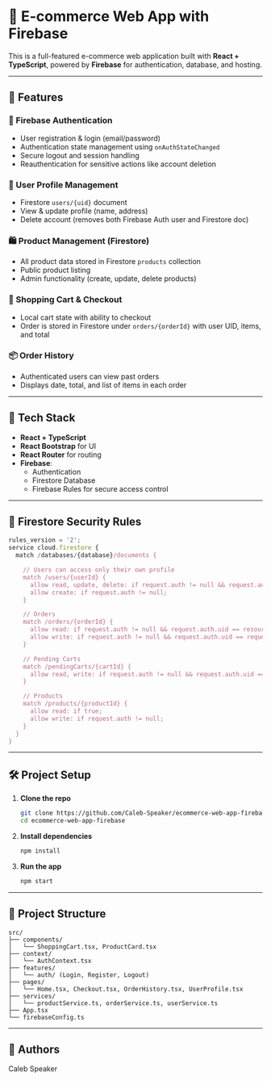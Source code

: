 # 🛒 E-commerce Web App with Firebase

This is a full-featured e-commerce web application built with **React + TypeScript**, powered by **Firebase** for authentication, database, and hosting.

---

## 🚀 Features

### 🔐 Firebase Authentication
- User registration & login (email/password)
- Authentication state management using `onAuthStateChanged`
- Secure logout and session handling
- Reauthentication for sensitive actions like account deletion

### 👤 User Profile Management
- Firestore `users/{uid}` document
- View & update profile (name, address)
- Delete account (removes both Firebase Auth user and Firestore doc)

### 🛍️ Product Management (Firestore)
- All product data stored in Firestore `products` collection
- Public product listing
- Admin functionality (create, update, delete products)

### 🛒 Shopping Cart & Checkout
- Local cart state with ability to checkout
- Order is stored in Firestore under `orders/{orderId}` with user UID, items, and total

### 📦 Order History
- Authenticated users can view past orders
- Displays date, total, and list of items in each order

---

## 🔧 Tech Stack

- **React + TypeScript**
- **React Bootstrap** for UI
- **React Router** for routing
- **Firebase**:
  - Authentication
  - Firestore Database
  - Firebase Rules for secure access control

---

## 🔐 Firestore Security Rules

```js
rules_version = '2';
service cloud.firestore {
  match /databases/{database}/documents {

    // Users can access only their own profile
    match /users/{userId} {
      allow read, update, delete: if request.auth != null && request.auth.uid == userId;
      allow create: if request.auth != null;
    }

    // Orders
    match /orders/{orderId} {
      allow read: if request.auth != null && request.auth.uid == resource.data.uid;
      allow write: if request.auth != null && request.auth.uid == request.resource.data.uid;
    }

    // Pending Carts
    match /pendingCarts/{cartId} {
      allow read, write: if request.auth != null && request.auth.uid == resource.data.uid;
    }

    // Products
    match /products/{productId} {
      allow read: if true;
      allow write: if request.auth != null;
    }
  }
}
```

---

## 🛠️ Project Setup

1. **Clone the repo**
   ```bash
   git clone https://github.com/Caleb-Speaker/ecommerce-web-app-firebase.git
   cd ecommerce-web-app-firebase
   ```

2. **Install dependencies**
   ```bash
   npm install
   ```

3. **Run the app**
   ```bash
   npm start
   ```

---

## 📁 Project Structure

```
src/
├── components/
│   └── ShoppingCart.tsx, ProductCard.tsx
├── context/
│   └── AuthContext.tsx
├── features/
│   └── auth/ (Login, Register, Logout)
├── pages/
│   └── Home.tsx, Checkout.tsx, OrderHistory.tsx, UserProfile.tsx
├── services/
│   └── productService.ts, orderService.ts, userService.ts
├── App.tsx
└── firebaseConfig.ts
```

---

## 📄 Authors

Caleb Speaker